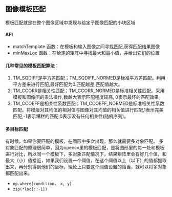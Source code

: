 ## 图像模板匹配
模板匹配就是在整个图像区域中发现与给定子图像匹配的小块区域

#### API
* matchTemplate 函数：在模板和输入图像之间寻找匹配,获得匹配结果图像 
* minMaxLoc 函数：在给定的矩阵中寻找最大和最小值，并给出它们的位置

#### 几种常见的模板匹配算法：
1. TM_SQDIFF是平方差匹配；TM_SQDIFF_NORMED是标准平方差匹配。利用平方差来进行匹配,最好匹配为0.匹配越差,匹配值越大。
2. TM_CCORR是相关性匹配；TM_CCORR_NORMED是标准相关性匹配。采用模板和图像间的乘法操作,数越大表示匹配程度较高, 0表示最坏的匹配效果。
3. TM_CCOEFF是相关性系数匹配；TM_CCOEFF_NORMED是标准相关性系数匹配。将模版对其均值的相对值与图像对其均值的相关值进行匹配,1表示完美匹配,-1表示糟糕的匹配,0表示没有任何相关性(随机序列)。

#### 多目标匹配
有时候，如果你要匹配的模板，在图形中多次出现，那么就需要多对象匹配。
多对象匹配的原理很简单，因为opencv里的模板匹配，是将图形里的每一处和模板进行对比，所以同一个模板下，多对象匹配情况下，结果矩阵里会有好几个值，和最大（小）值接近，如果我们设置一个阈值，在这个阈值以上（以下）的值都提取出来，再分别得到他们的坐标，理论上只要这个阈值设置的恰当，就可以将多对象都匹配出来。
* `np.where[condition， x, y]`
* `zip(*loc[::-1])`
